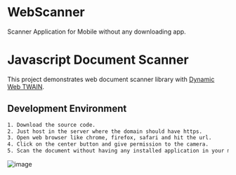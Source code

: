 # WebScanner
Scanner Application for Mobile without any downloading app.

# Javascript Document Scanner

This project demonstrates web document scanner library with [Dynamic Web TWAIN](https://www.dynamsoft.com/web-twain/overview/).

## Development Environment

```bash
1. Download the source code.
2. Just host in the server where the domain should have https.
3. Open web browser like chrome, firefox, safari and hit the url.
4. Click on the center button and give permission to the camera.
5. Scan the document without having any installed application in your mobile.

```

![image](https://user-images.githubusercontent.com/78069915/220077165-ff7385b5-5c21-4e1f-afd4-aa81dd5a34a6.png)

